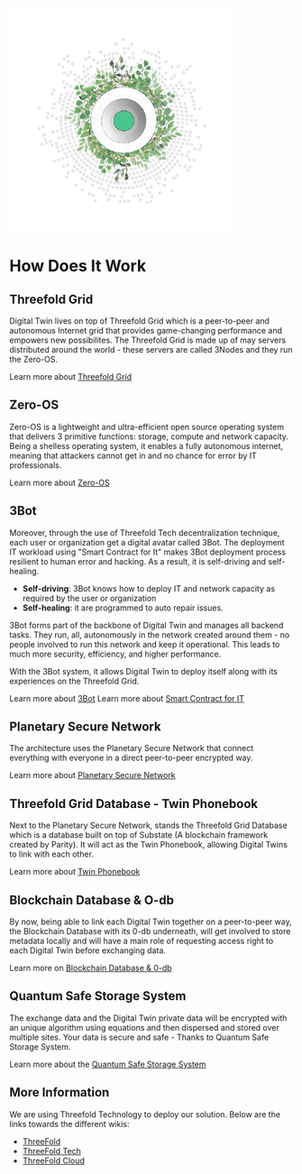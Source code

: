 ![](img/grid_header.png)

# How Does It Work

## Threefold Grid 

Digital Twin lives on top of Threefold Grid which is a peer-to-peer and autonomous Internet grid that provides game-changing performance and empowers new possibilites. The Threefold Grid is made up of may servers distributed around the world - these servers are called 3Nodes and they run the Zero-OS. 

Learn more about [Threefold Grid](threefold:threefold_grid)

## Zero-OS

Zero-OS is a lightweight and ultra-efficient open source operating system that delivers 3 primitive functions: storage, compute and network capacity. Being a shelless operating system, it enables a fully autonomous internet, meaning that attackers cannot get in and no chance for error by IT professionals. 

Learn more about [Zero-OS](threefold:zos)

## 3Bot

Moreover, through the use of Threefold Tech decentralization technique, each user or organization get a digital avatar called 3Bot. The deployment IT workload using "Smart Contract for It" makes 3Bot deployment process resilient to human error and hacking. As a result, it is self-driving and self-healing. 

- **Self-driving**: 3Bot knows how to deploy IT and network capacity as required by the user or organization 
- **Self-healing**: it are programmed to auto repair issues.

3Bot forms part of the backbone of Digital Twin and manages all backend tasks. They run, all, autonomously in the network created around them - no people involved to run this network and keep it operational. This leads to much more security, efficiency, and higher performance. 

With the 3Bot system, it allows Digital Twin to deploy itself along with its experiences on the Threefold Grid. 

Learn more about [3Bot](threefold:3bot_def)
Learn more about [Smart Contract for IT]()

## Planetary Secure Network 

The architecture uses the Planetary Secure Network that connect everything with everyone in a direct peer-to-peer encrypted way. 

Learn more about [Planetary Secure Network](planetary_secure_network)

## Threefold Grid Database - Twin Phonebook 

Next to the Planetary Secure Network, stands the Threefold Grid Database which is a database built on top of Substate (A blockchain framework created by Parity). It will act as the Twin Phonebook, allowing Digital Twins to link with each other.  

Learn more about [Twin Phonebook](phonebook)

## Blockchain Database & O-db 

By now, being able to link each Digital Twin together on a peer-to-peer way, the Blockchain Database with its 0-db underneath, will get involved to store metadata locally and will have a main role of requesting access right to each Digital Twin before exchanging data. 

Learn more on [Blockchain Database & 0-db](bcdb_0db)

## Quantum Safe Storage System 

The exchange data and the Digital Twin private data will be encrypted with an unique algorithm using equations and then dispersed and stored over multiple sites. Your data is secure and safe - Thanks to Quantum Safe Storage System. 

Learn more about the [Quantum Safe Storage System](qsstoragesystem)

## More Information

We are using Threefold Technology to deploy our solution. Below are the links towards the different wikis: 
- [ThreeFold](http://wiki.threefold.io)
- [ThreeFold Tech](http://info.threefold.tech/)
- [ThreeFold Cloud](http://wiki.cloud.threefold.io)















